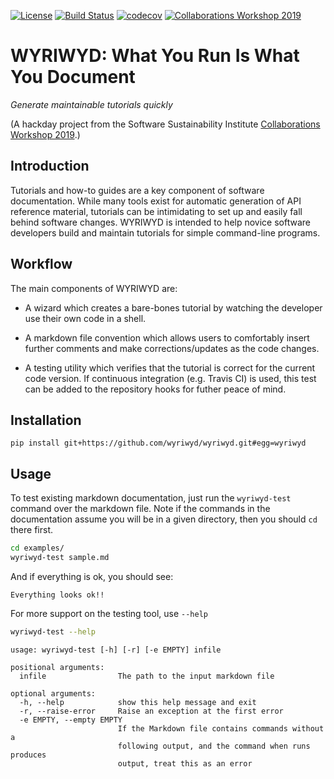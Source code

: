 [![License](https://img.shields.io/badge/License-BSD%203--Clause-blue.svg)](https://opensource.org/licenses/BSD-3-Clause)
[![Build Status](https://travis-ci.com/wyriwyd/wyriwyd.svg?branch=master)](https://travis-ci.com/wyriwyd/wyriwyd)
[![codecov](https://codecov.io/gh/wyriwyd/wyriwyd/branch/master/graph/badge.svg)](https://codecov.io/gh/wyriwyd/wyriwyd)
[![Collaborations Workshop 2019](https://img.shields.io/badge/developed%20at-CollabW19-red.svg)](https://software.ac.uk/cw19)


# WYRIWYD: What You Run Is What You Document

*Generate maintainable tutorials quickly*

(A hackday project from the Software Sustainability
Institute
[Collaborations Workshop 2019](https://software.ac.uk/cw19).)

## Introduction

Tutorials and how-to guides are a key component of software
documentation. While many tools exist for automatic generation of API
reference material, tutorials can be intimidating to set up and easily
fall behind software changes. WYRIWYD is intended to help novice
software developers build and maintain tutorials for simple
command-line programs.

## Workflow

The main components of WYRIWYD are:

- A wizard which creates a bare-bones tutorial by watching the
  developer use their own code in a shell.

- A markdown file convention which allows users to comfortably insert
  further comments and make corrections/updates as the code changes.

- A testing utility which verifies that the tutorial is correct for
  the current code version. If continuous integration (e.g. Travis CI)
  is used, this test can be added to the repository hooks for futher
  peace of mind.

## Installation
```
pip install git+https://github.com/wyriwyd/wyriwyd.git#egg=wyriwyd
```

## Usage
To test existing markdown documentation, just run the `wyriwyd-test` command over the markdown file.  Note if the commands in the documentation assume you will be in a given directory, then you should `cd` there first.
```bash
cd examples/
wyriwyd-test sample.md
```
And if everything is ok, you should see:
```output
Everything looks ok!!
```

For more support on the testing tool, use `--help`
```bash
wyriwyd-test --help
```
```output
usage: wyriwyd-test [-h] [-r] [-e EMPTY] infile

positional arguments:
  infile                The path to the input markdown file

optional arguments:
  -h, --help            show this help message and exit
  -r, --raise-error     Raise an exception at the first error
  -e EMPTY, --empty EMPTY
                        If the Markdown file contains commands without a
                        following output, and the command when runs produces
                        output, treat this as an error
```
